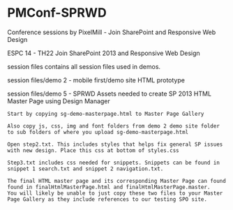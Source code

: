 PMConf-SPRWD
============

Conference sessions by PixelMill - Join SharePoint and Responsive Web Design

ESPC 14 - TH22 Join SharePoint 2013 and Responsive Web Design

session files contains all session files used in demos.

session files/demo 2 - mobile first/demo site
	HTML prototype
	
session files/demo 5 - SPRWD
	Assets needed to create SP 2013 HTML Master Page using Design Manager
	
	Start by copying sg-demo-masterpage.html to Master Page Gallery
	
	Also copy js, css, img and font folders from demo 2 demo site folder to sub folders of where you upload sg-demo-masterpage.html
	
	Open step2.txt. This includes styles that helps fix general SP issues with new design. Place this css at bottom of styles.css
	
	Step3.txt includes css needed for snippets. Snippets can be found in snippet 1 search.txt and snippet 2 navigation.txt.
	
	The final HTML master page and its corresponding Master Page can found found in finalHtmlMasterPage.html and finalHtmlMasterPage.master. 
	You will likely be unable to just copy these two files to your Master Page Gallery as they include references to our testing SPO site.
	